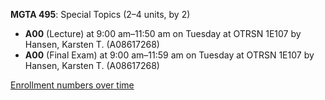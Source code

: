 **MGTA 495**: Special Topics (2–4 units, by 2)

- **A00** (Lecture) at 9:00 am–11:50 am on Tuesday at OTRSN 1E107 by Hansen, Karsten T. (A08617268)
- **A00** (Final Exam) at 9:00 am–11:59 am on Tuesday at OTRSN 1E107 by Hansen, Karsten T. (A08617268)

[Enrollment numbers over time](./MGTA495.tsv)
